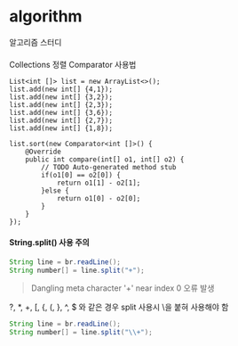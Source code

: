 # algorithm
알고리즘 스터디
####
Collections 정렬 Comparator 사용법

```
List<int []> list = new ArrayList<>();
list.add(new int[] {4,1});
list.add(new int[] {3,2});
list.add(new int[] {2,3});
list.add(new int[] {3,6});
list.add(new int[] {2,7});
list.add(new int[] {1,8});

list.sort(new Comparator<int []>() {
	@Override
	public int compare(int[] o1, int[] o2) {
		// TODO Auto-generated method stub
		if(o1[0] == o2[0]) {
			return o1[1] - o2[1];
		}else {
			return o1[0] - o2[0];
		}
	}
});
```

#### String.split() 사용 주의

```java
String line = br.readLine();
String number[] = line.split("+");
```
>   Dangling meta character '+' near index 0 오류 발생

?, *, +, [, {, (, }, ^, $ 와 같은 경우 split 사용시 \\을 붙혀 사용해야 함

```java
String line = br.readLine();
String number[] = line.split("\\+");
```
